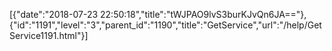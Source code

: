 [{"date":"2018-07-23 22:50:18","title":"tWJPAO9lvS3burKJvQn6JA=="},{"id":"1191","level":"3","parent_id":"1190","title":"GetService","url":"/help/GetService1191.html"}]